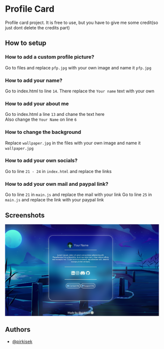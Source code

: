 
# Profile Card

Profile card project. It is free to use, but you have to give me some credit(so just dont delete the credits part)

## How to setup

### How to add a custom profile picture?
Go to files and replace `pfp.jpg` with your own image and name it `pfp.jpg`


### How to add your name?
Go to index.html to line `14`. There replace the `Your name` text with your own


### How to add your about me
Go to index.html a line `13` and chane the text here  
 Also change the `Your Name` on line `6`

### How to change the background 

Replace `wallpaper.jpg` in the files with your own image and name it `wallpaper.jpg`

### How to add your own socials? 
Go to line `21 - 24` in `index.html` and replace the links

### How to add your own mail and paypal link?
Go to line `21` in `main.js` and replace the mail with your link
Go to line `25` in `main.js` and replace the link with your paypal link





## Screenshots

<img src="screenshot.png">

## Authors

- [@pirkisek](https://www.github.com/pirkisek)

